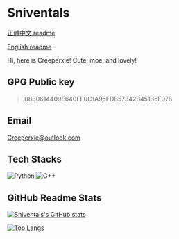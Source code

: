# Sniventals

[正體中文 readme](https://github.com/creeper-xie/creeper-xie/blob/main/README.md)

[English readme](https://github.com/creeper-xie/creeper-xie/blob/main/README.en.md)

Hi, here is Creeperxie! Cute, moe, and lovely!

## GPG Public key

> 0830614409E640FF0C1A95FDB57342B451B5F978

## Email

<Creeperxie@outlook.com>

## Tech Stacks

![Python](https://img.shields.io/badge/python-3670A0?style=for-the-badge&logo=python&logoColor=ffdd54)
![C++](https://img.shields.io/badge/c++-%2300599C.svg?style=for-the-badge&logo=c%2B%2B&logoColor=white)

## GitHub Readme Stats

[![Sniventals's GitHub stats](https://github-readme-stats-kappa-sepia-70.vercel.app/api?username=creeper-xie&count_private=true&show_icons=true&theme=catppuccin_mocha&layout=compact)](https://github.com/anuraghazra/github-readme-stats)

[![Top Langs](https://github-readme-stats-kappa-sepia-70.vercel.app/api/top-langs/?username=creeper-xie&theme=catppuccin_mocha&layout=compact)](https://github.com/anuraghazra/github-readme-stats)
